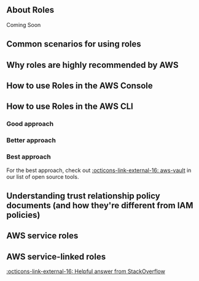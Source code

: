 ## About Roles
Coming Soon

## Common scenarios for using roles

## Why roles are highly recommended by AWS

## How to use Roles in the AWS Console

## How to use Roles in the AWS CLI
### Good approach

### Better approach

### Best approach
For the best approach, check out [ :octicons-link-external-16: aws-vault](/aws/iam/open-source-tools/) in our list of open source tools.

## Understanding trust relationship policy documents (and how they're different from IAM policies)

## AWS service roles

## AWS service-linked roles

[ :octicons-link-external-16: Helpful answer from StackOverflow](https://stackoverflow.com/questions/65970798/aws-service-role-vs-service-link-role)